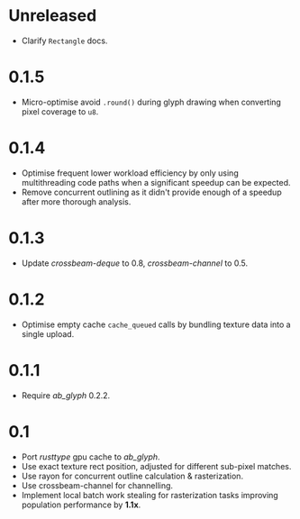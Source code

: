 # Unreleased
* Clarify `Rectangle` docs.

# 0.1.5
* Micro-optimise avoid `.round()` during glyph drawing when converting pixel coverage to `u8`.

# 0.1.4
* Optimise frequent lower workload efficiency by only using multithreading code paths when a
  significant speedup can be expected.
* Remove concurrent outlining as it didn't provide enough of a speedup after more thorough analysis.

# 0.1.3
* Update _crossbeam-deque_ to 0.8, _crossbeam-channel_ to 0.5.

# 0.1.2
* Optimise empty cache `cache_queued` calls by bundling texture data into a single upload.

# 0.1.1
* Require _ab_glyph_ 0.2.2.

# 0.1
* Port _rusttype_ gpu cache to _ab_glyph_.
* Use exact texture rect position, adjusted for different sub-pixel matches.
* Use rayon for concurrent outline calculation & rasterization.
* Use crossbeam-channel for channelling.
* Implement local batch work stealing for rasterization tasks improving population performance by **1.1x**.
